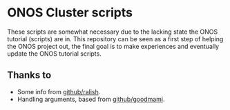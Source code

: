 # ONOS Cluster scripts

These scripts are somewhat necessary due to the lacking state the ONOS tutorial (scripts) are in. This repository can be seen as a first step of helping the ONOS project out, the final goal is to make experiences and eventually update the ONOS tutorial scripts.

## Thanks to

- Some info from [github/ralish](https://github.com/ralish/bash-script-template/blob/stable/script.sh).
- Handling arguments, based from [github/goodmami](https://gist.github.com/goodmami/f16bf95c894ff28548e31dc7ab9ce27b).
